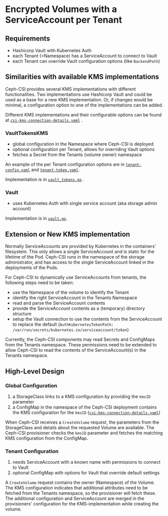# Encrypted Volumes with a ServiceAccount per Tenant

## Requirements

- Hashicorp Vault with Kubernetes Auth
- each Tenant (=Namespace) has a ServiceAccount to connect to Vault
- each Tenant can override Vault configuration options (like `BackendPath`)

## Similarities with available KMS implementations

Ceph-CSI provides several KMS implementations with different functionalities.
Two implementations use Hashicorp Vault and could be used as a base for a new
KMS implementation. Or, if changes would be minimal, a configuration option to
one of the implementations can be added.

Different KMS implementations and their configurable options can be found at
[`csi-kms-connection-details.yaml`](../../../examples/kms/vault/csi-kms-connection-details.yaml)
.

### VaultTokensKMS

- global configuration in the Namespace where Ceph-CSI is deployed
- optional configuration per Tenant, allows for overriding Vault options
- fetches a Secret from the Tenants (volume owner) namespace

An example of the per Tenant configuration options are in
[`tenant-config.yaml`](../../../examples/kms/vault/tenant-config.yaml) and
[`tenant-token.yaml`](../../../examples/kms/vault/tenant-token.yaml).

Implementation is in [`vault_tokens.go`](../../../internal/util/vault_tokens.go)
.

### Vault

- uses Kubernetes Auth with single service account (aka storage admin account)

Implementation is in [`vault.go`](../../../internal/util/vault.go).

## Extension or New KMS implementation

Normally ServiceAccounts are provided by Kubernetes in the containers'
filesystem. This only allows a single ServiceAccount and is static for the
lifetime of the Pod. Ceph-CSI runs in the namespace of the storage
administrator, and has access to the single ServiceAccount linked in the
deployments of the Pods.

For Ceph-CSI to dynamically use ServiceAccounts from tenants, the following
steps need to be taken:

- use the Namespace of the volume to identify the Tenant
- identify the right ServiceAccount in the Tenants Namespace
- read and parse the ServiceAccount contents
- provide the ServiceAccount contents as a (temporary) directory structure
- setup the Vault connection to use the contents from the ServiceAccount to
  replace the default (`AuthKubernetesTokenPath:
  /var/run/secrets/kubernetes.io/serviceaccount/token`)

Currently, the Ceph-CSI components may read Secrets and ConfigMaps from the
Tenants namespace. These permissions need to be extended to allow Ceph-CSI to
read the contents of the ServiceAccount(s) in the Tenants namespace.

## High-Level Design

### Global Configuration

1. a StorageClass links to a KMS configuration by providing the `kmsID`
   parameter
1. a ConfigMap in the namespace of the Ceph-CSI deployment contains the KMS
   configuration for the `kmsID`
   ([`csi-kms-connection-details.yaml`](../../../examples/kms/vault/csi-kms-connection-details.yaml))

When Ceph-CSI receives a `CreateVolume` request, the parameters from the
StorageClass and details about the requested Volume are available. The Ceph-CSI
provisioner checks the `kmsID` parameter and fetches the matching KMS
configuration from the ConfigMap.

### Tenant Configuration

1. needs ServiceAccount with a known name with permissions to connect to Vault
1. optional ConfigMap with options for Vault that override default settings

A `CreateVolume` request contains the owner (Namespace) of the Volume. The KMS
configuration indicates that additional attributes need to be fetched from the
Tenants namespace, so the provisioner will fetch these. The additional
configuration and ServiceAccount are merged in the provisioners' configuration
for the KMS-implementation while creating the volume.
